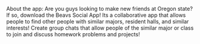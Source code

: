 About the app:
  Are you guys looking to make new friends at Oregon state? If so, download the Beavs Social App! Its a collaborative app that allows people to find other people with similar majors, resident halls, and similar interests! Create group chats that allow people of the similar major or class to join and discuss homework problems and projects! 
